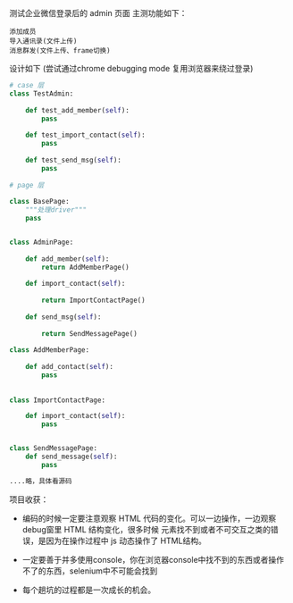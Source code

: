 测试企业微信登录后的 admin 页面
主测功能如下：

    添加成员
    导入通讯录(文件上传)
    消息群发(文件上传、frame切换)

设计如下  (尝试通过chrome debugging mode 复用浏览器来绕过登录)
```python
# case 层
class TestAdmin:
    
    def test_add_member(self):
        pass
    
    def test_import_contact(self):
        pass
    
    def test_send_msg(self):
        pass
    
# page 层
    
class BasePage:
    """处理driver"""
    pass 


class AdminPage:
    
    def add_member(self):
        return AddMemberPage()
    
    def import_contact(self):
        
        return ImportContactPage()
    
    def send_msg(self):
        
        return SendMessagePage()
    
class AddMemberPage:
    
    def add_contact(self):
        pass
    
    
class ImportContactPage:

    def import_contact(self):
        pass


class SendMessagePage:
    def send_message(self):
        pass

....略，具体看源码

```
项目收获：

- 编码的时候一定要注意观察 HTML 代码的变化。可以一边操作，一边观察debug窗里 HTML 结构变化，很多时候
  元素找不到或者不可交互之类的错误，是因为在操作过程中 js 动态操作了 HTML结构。
  
- 一定要善于并多使用console，你在浏览器console中找不到的东西或者操作不了的东西，selenium中不可能会找到

- 每个趟坑的过程都是一次成长的机会。


